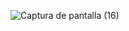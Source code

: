 ![Captura de pantalla (16)](https://user-images.githubusercontent.com/20667923/216133118-36638743-0d29-4ac8-adb3-ac23621e52c9.png)
